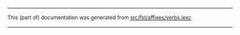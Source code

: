 

* * *

<small>This (part of) documentation was generated from [src/fst/affixes/verbs.lexc](https://github.com/giellalt/lang-nno/blob/main/src/fst/affixes/verbs.lexc)</small>

---

